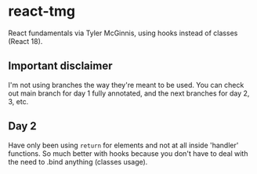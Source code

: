 # react-tmg
React fundamentals via Tyler McGinnis, using hooks instead of classes (React 18).

## Important disclaimer
I'm not using branches the way they're meant to be used. You can check out main branch for day 1 fully annotated, and the next branches for day 2, 3, etc.

## Day 2
Have only been using `return` for elements and not at all inside 'handler' functions.
So much better with hooks because you don't have to deal with the need to .bind anything (classes usage).
